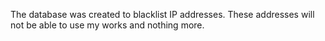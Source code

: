 The database was created to blacklist IP addresses. These addresses will not be able to use my works and nothing more.
